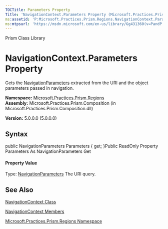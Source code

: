 ```yaml
---
TOCTitle: Parameters Property
Title: 'NavigationContext.Parameters Property (Microsoft.Practices.Prism.Regions)'
ms:assetid: 'P:Microsoft.Practices.Prism.Regions.NavigationContext.Parameters'
ms:mtpsurl: 'https://msdn.microsoft.com/en-us/library/Gg431360(v=PandP.50)'
---
```


Prism Class Library

NavigationContext.Parameters Property
=========================================

Gets the [NavigationParameters](https://msdn.microsoft.com/t:microsoft.practices.prism.regions.navigationparameters) extracted from the URI and the object parameters passed in navigation.

**Namespace:** [Microsoft.Practices.Prism.Regions](https://msdn.microsoft.com/n:microsoft.practices.prism.regions)
**Assembly:** Microsoft.Practices.Prism.Composition (in Microsoft.Practices.Prism.Composition.dll)

**Version:** 5.0.0.0 (5.0.0.0)

## Syntax


<span id="syntaxToggle"></span>public NavigationParameters Parameters { get; }Public ReadOnly Property Parameters As NavigationParameters Get
#### Property Value

Type: [NavigationParameters](https://msdn.microsoft.com/t:microsoft.practices.prism.regions.navigationparameters)
The URI query.

See Also
--------


[NavigationContext Class](https://msdn.microsoft.com/t:microsoft.practices.prism.regions.navigationcontext)

[NavigationContext Members](https://msdn.microsoft.com/allmembers.t:microsoft.practices.prism.regions.navigationcontext)

[Microsoft.Practices.Prism.Regions Namespace](https://msdn.microsoft.com/n:microsoft.practices.prism.regions)
